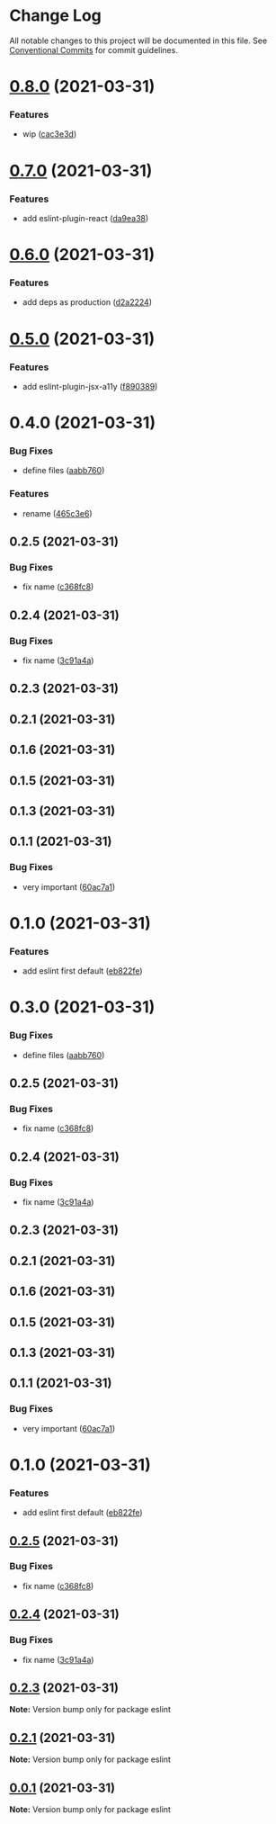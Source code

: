 # Change Log

All notable changes to this project will be documented in this file.
See [Conventional Commits](https://conventionalcommits.org) for commit guidelines.

# [0.8.0](https://github.com/trieb-work/config/compare/@trieb-work/eslint-config-base@0.7.0...@trieb-work/eslint-config-base@0.8.0) (2021-03-31)


### Features

* wip ([cac3e3d](https://github.com/trieb-work/config/commit/cac3e3d6b5516af4c3a06abbcb4080eef296ad58))





# [0.7.0](https://github.com/trieb-work/config/compare/@trieb-work/eslint-config-base@0.6.0...@trieb-work/eslint-config-base@0.7.0) (2021-03-31)


### Features

* add eslint-plugin-react ([da9ea38](https://github.com/trieb-work/config/commit/da9ea38a1a4bcf5488c80afd0cb9cdcdbf7a7570))





# [0.6.0](https://github.com/trieb-work/config/compare/@trieb-work/eslint-config-base@0.5.0...@trieb-work/eslint-config-base@0.6.0) (2021-03-31)


### Features

* add deps as production ([d2a2224](https://github.com/trieb-work/config/commit/d2a2224b4938b83bff1dd47473235d92a85ef558))





# [0.5.0](https://github.com/trieb-work/config/compare/@trieb-work/eslint-config-base@0.4.0...@trieb-work/eslint-config-base@0.5.0) (2021-03-31)


### Features

* add eslint-plugin-jsx-a11y ([f890389](https://github.com/trieb-work/config/commit/f8903896d3e03b9a1dbf99f4f605c8a3964d8401))





# 0.4.0 (2021-03-31)


### Bug Fixes

* define files ([aabb760](https://github.com/trieb-work/config/commit/aabb760af7346131c11d62872da420479206e65e))


### Features

* rename ([465c3e6](https://github.com/trieb-work/config/commit/465c3e6e904bc0e51cb888e478ec1c23dd86f12e))



## 0.2.5 (2021-03-31)


### Bug Fixes

* fix name ([c368fc8](https://github.com/trieb-work/config/commit/c368fc88847f86c8734abe6471414832a3cb8237))



## 0.2.4 (2021-03-31)


### Bug Fixes

* fix name ([3c91a4a](https://github.com/trieb-work/config/commit/3c91a4a14d5af6fc2db229d6931ea7db09598dc3))



## 0.2.3 (2021-03-31)



## 0.2.1 (2021-03-31)



## 0.1.6 (2021-03-31)



## 0.1.5 (2021-03-31)



## 0.1.3 (2021-03-31)



## 0.1.1 (2021-03-31)


### Bug Fixes

* very important ([60ac7a1](https://github.com/trieb-work/config/commit/60ac7a13ddca41438eca6587c61cb4b3ab02eff3))



# 0.1.0 (2021-03-31)


### Features

* add eslint first default ([eb822fe](https://github.com/trieb-work/config/commit/eb822fe45d4f13fec3be23378ebef68eb8488bba))





# 0.3.0 (2021-03-31)


### Bug Fixes

* define files ([aabb760](https://github.com/trieb-work/config/commit/aabb760af7346131c11d62872da420479206e65e))



## 0.2.5 (2021-03-31)


### Bug Fixes

* fix name ([c368fc8](https://github.com/trieb-work/config/commit/c368fc88847f86c8734abe6471414832a3cb8237))



## 0.2.4 (2021-03-31)


### Bug Fixes

* fix name ([3c91a4a](https://github.com/trieb-work/config/commit/3c91a4a14d5af6fc2db229d6931ea7db09598dc3))



## 0.2.3 (2021-03-31)



## 0.2.1 (2021-03-31)



## 0.1.6 (2021-03-31)



## 0.1.5 (2021-03-31)



## 0.1.3 (2021-03-31)



## 0.1.1 (2021-03-31)


### Bug Fixes

* very important ([60ac7a1](https://github.com/trieb-work/config/commit/60ac7a13ddca41438eca6587c61cb4b3ab02eff3))



# 0.1.0 (2021-03-31)


### Features

* add eslint first default ([eb822fe](https://github.com/trieb-work/config/commit/eb822fe45d4f13fec3be23378ebef68eb8488bba))





## [0.2.5](https://github.com/trieb-work/config/compare/v0.2.4...v0.2.5) (2021-03-31)


### Bug Fixes

* fix name ([c368fc8](https://github.com/trieb-work/config/commit/c368fc88847f86c8734abe6471414832a3cb8237))





## [0.2.4](https://github.com/trieb-work/config/compare/v0.2.3...v0.2.4) (2021-03-31)


### Bug Fixes

* fix name ([3c91a4a](https://github.com/trieb-work/config/commit/3c91a4a14d5af6fc2db229d6931ea7db09598dc3))





## [0.2.3](https://github.com/trieb-work/config/compare/v0.2.1...v0.2.3) (2021-03-31)

**Note:** Version bump only for package eslint





## [0.2.1](https://github.com/trieb-work/config/compare/v0.1.6...v0.2.1) (2021-03-31)

**Note:** Version bump only for package eslint





## [0.0.1](https://github.com/trieb-work/config/compare/v0.1.6...v0.0.1) (2021-03-31)

**Note:** Version bump only for package eslint
